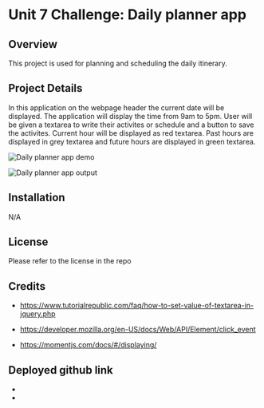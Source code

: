 # Unit 7 Challenge: Daily planner app

## Overview

This project is used for planning and scheduling the daily itinerary.

## Project Details
In this application on the webpage header the current date will be displayed. The application will display the time from 9am to 5pm. User will be given a textarea to write their activites or schedule and a button to save the activites. Current hour will be displayed as red textarea. Past hours are displayed in grey textarea and future hours are displayed in green textarea.

![Daily planner app demo](./outputdemo.png)

![Daily planner app output](./output_score.png)

## Installation

N/A

## License

Please refer to the license in the repo

## Credits

* https://www.tutorialrepublic.com/faq/how-to-set-value-of-textarea-in-jquery.php

* https://developer.mozilla.org/en-US/docs/Web/API/Element/click_event

* https://momentjs.com/docs/#/displaying/

## Deployed github link

*  

*  